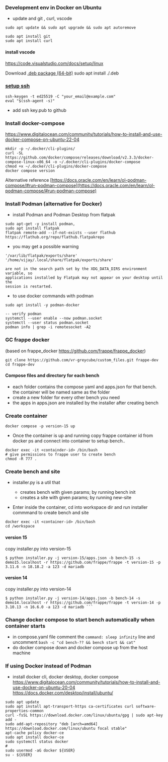 


### Development env in Docker on Ubuntu
- update and  git , curl, vscode

```
sudo apt update && sudo apt upgrade && sudo apt autoremove

sudo apt install git
sudo apt install curl
```




#### install vscode
https://code.visualstudio.com/docs/setup/linux 

Download [.deb package (64-bit)](https://go.microsoft.com/fwlink/?LinkID=760868)
sudo apt install ./<file>.deb 



### [setup ssh](https://docs.github.com/en/authentication/connecting-to-github-with-ssh/generating-a-new-ssh-key-and-adding-it-to-the-ssh-agent)

```
ssh-keygen -t ed25519 -C "your_email@example.com"
eval "$(ssh-agent -s)"
```
- add ssh key.pub to github 



### Install docker-compose
https://www.digitalocean.com/community/tutorials/how-to-install-and-use-docker-compose-on-ubuntu-22-04
```
mkdir -p ~/.docker/cli-plugins/
curl -SL https://github.com/docker/compose/releases/download/v2.3.3/docker-compose-linux-x86_64 -o ~/.docker/cli-plugins/docker-compose
chmod +x ~/.docker/cli-plugins/docker-compose
docker compose version
```

Alternative reference [https://docs.oracle.com/en/learn/ol-podman-compose/#run-podman-compose](https://docs.oracle.com/en/learn/ol-podman-compose/#run-podman-compose)

### Install Podman (alternative for Docker)

- install Podman and Podman Desktop from flatpak
```
sudo apt-get -y install podman,
sudo apt install flatpak
flatpak remote-add --if-not-exists --user flathub https://flathub.org/repo/flathub.flatpakrepo

```

- you may get a possible warning

```
'/var/lib/flatpak/exports/share'
'/home/vijay/.local/share/flatpak/exports/share'

are not in the search path set by the XDG_DATA_DIRS environment variable, so
applications installed by Flatpak may not appear on your desktop until the
session is restarted.

```

- to use docker commands with podman
```
sudo apt install -y podman-docker

-- verify podman
systemctl --user enable --now podman.socket
systemctl --user status podman.socket
podman info | grep -i remotesocket -A2
```


### GC frappe docker 
(based on frappe_docker https://github.com/frappe/frappe_docker)

```
git clone https://github.com/vr-greycube/custom_files.git frappe-dev
cd frappe-dev
```


#### Compose files and directory for each bench
- each folder contains the compose yaml and apps.json for that bench. the container will be named same as the folder
- create a new folder for every other bench you need
- the apps in apps.json are installed by the installer after creating bench

### Create container

```
docker compose -p version-15 up
```

- Once the container is up and running copy frappe container id from docker ps and connect into container to setup bench.. 

``` 
docker exec -it <containder-id> /bin/bash
# give permissions to frappe user to create bench
chmod -R 777 .
```

### Create bench and site
- installer.py is a util that 
    - creates bench with given params; by running bench init 
    - creates a site with given params; by running new-site

- Enter inside the container, cd into workspace dir and run installer commmand to create bench and site
``` 
docker exec -it <container-id> /bin/bash
cd /workspace
```

#### version 15
copy installer.py into version-15
``` 
$ python installer.py -j version-15/apps.json -b bench-15 -s demo15.localhost -r https://github.com/frappe/frappe -t version-15 -p 3.11.6 -n 18.18.2 -a 123 -d mariadb
```

#### version 14
copy installer.py into version-14

``` 
$ python installer.py -j version-14/apps.json -b bench-14 -s demo14.localhost -r https://github.com/frappe/frappe -t version-14 -p 3.10.13 -n 16.6.0 -a 123 -d mariadb ```
```

### Change docker compose to start bench automatically when container starts
- in compose.yaml file  comment the ```command: sleep infinity``` line and uncomment ```bash -c "cd bench-?? && bench start && cat"```
- do docker compose down and docker compose up from the host machine



### If using Docker instead of Podman

- install docker cli, docker desktop, docker compose
https://www.digitalocean.com/community/tutorials/how-to-install-and-use-docker-on-ubuntu-20-04
https://docs.docker.com/desktop/install/ubuntu/

```
sudo apt update
sudo apt install apt-transport-https ca-certificates curl software-properties-common
curl -fsSL https://download.docker.com/linux/ubuntu/gpg | sudo apt-key add -
sudo add-apt-repository "deb [arch=amd64] https://download.docker.com/linux/ubuntu focal stable"
apt-cache policy docker-ce
sudo apt install docker-ce
sudo systemctl status docker
#
sudo usermod -aG docker ${USER}
su - ${USER}
```